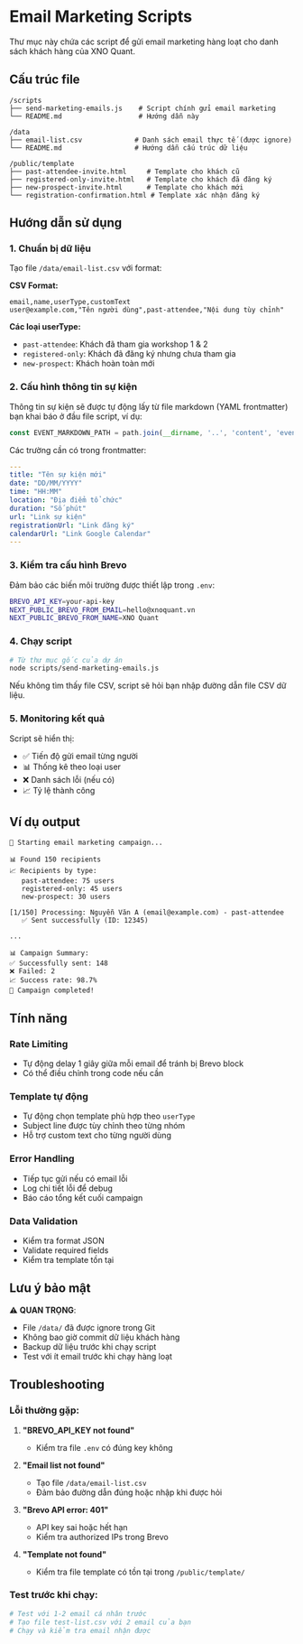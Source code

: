 # Email Marketing Scripts

Thư mục này chứa các script để gửi email marketing hàng loạt cho danh sách khách hàng của XNO Quant.

## Cấu trúc file

```
/scripts
├── send-marketing-emails.js    # Script chính gửi email marketing
└── README.md                   # Hướng dẫn này

/data
├── email-list.csv             # Danh sách email thực tế (được ignore)
└── README.md                  # Hướng dẫn cấu trúc dữ liệu

/public/template
├── past-attendee-invite.html     # Template cho khách cũ
├── registered-only-invite.html   # Template cho khách đã đăng ký
├── new-prospect-invite.html      # Template cho khách mới
└── registration-confirmation.html # Template xác nhận đăng ký
```

## Hướng dẫn sử dụng

### 1. Chuẩn bị dữ liệu

Tạo file `/data/email-list.csv` với format:

**CSV Format:**
```csv
email,name,userType,customText
user@example.com,"Tên người dùng",past-attendee,"Nội dung tùy chỉnh"
```

**Các loại userType:**
- `past-attendee`: Khách đã tham gia workshop 1 & 2
- `registered-only`: Khách đã đăng ký nhưng chưa tham gia
- `new-prospect`: Khách hoàn toàn mới

### 2. Cấu hình thông tin sự kiện

Thông tin sự kiện sẽ được tự động lấy từ file markdown (YAML frontmatter) bạn khai báo ở đầu file script, ví dụ:

```js
const EVENT_MARKDOWN_PATH = path.join(__dirname, '..', 'content', 'events', '3-ai-ml-du-bao-bien-dong.md');
```

Các trường cần có trong frontmatter:
```yaml
---
title: "Tên sự kiện mới"
date: "DD/MM/YYYY"
time: "HH:MM"
location: "Địa điểm tổ chức"
duration: "Số phút"
url: "Link sự kiện"
registrationUrl: "Link đăng ký"
calendarUrl: "Link Google Calendar"
---
```

### 3. Kiểm tra cấu hình Brevo

Đảm bảo các biến môi trường được thiết lập trong `.env`:

```bash
BREVO_API_KEY=your-api-key
NEXT_PUBLIC_BREVO_FROM_EMAIL=hello@xnoquant.vn
NEXT_PUBLIC_BREVO_FROM_NAME=XNO Quant
```

### 4. Chạy script

```bash
# Từ thư mục gốc của dự án
node scripts/send-marketing-emails.js
```

Nếu không tìm thấy file CSV, script sẽ hỏi bạn nhập đường dẫn file CSV dữ liệu.

### 5. Monitoring kết quả

Script sẽ hiển thị:
- ✅ Tiến độ gửi email từng người
- 📊 Thống kê theo loại user
- ❌ Danh sách lỗi (nếu có)
- 📈 Tỷ lệ thành công

## Ví dụ output

```
🚀 Starting email marketing campaign...

📊 Found 150 recipients
📈 Recipients by type:
   past-attendee: 75 users
   registered-only: 45 users  
   new-prospect: 30 users

[1/150] Processing: Nguyễn Văn A (email@example.com) - past-attendee
   ✅ Sent successfully (ID: 12345)

...

📊 Campaign Summary:
✅ Successfully sent: 148
❌ Failed: 2
📈 Success rate: 98.7%
🎉 Campaign completed!
```

## Tính năng

### Rate Limiting
- Tự động delay 1 giây giữa mỗi email để tránh bị Brevo block
- Có thể điều chỉnh trong code nếu cần

### Template tự động
- Tự động chọn template phù hợp theo `userType`
- Subject line được tùy chỉnh theo từng nhóm
- Hỗ trợ custom text cho từng người dùng

### Error Handling
- Tiếp tục gửi nếu có email lỗi
- Log chi tiết lỗi để debug
- Báo cáo tổng kết cuối campaign

### Data Validation
- Kiểm tra format JSON
- Validate required fields
- Kiểm tra template tồn tại

## Lưu ý bảo mật

⚠️ **QUAN TRỌNG**: 
- File `/data/` đã được ignore trong Git
- Không bao giờ commit dữ liệu khách hàng
- Backup dữ liệu trước khi chạy script
- Test với ít email trước khi chạy hàng loạt

## Troubleshooting

### Lỗi thường gặp:

1. **"BREVO_API_KEY not found"**
   - Kiểm tra file `.env` có đúng key không

2. **"Email list not found"**  
   - Tạo file `/data/email-list.csv`
   - Đảm bảo đường dẫn đúng hoặc nhập khi được hỏi

3. **"Brevo API error: 401"**
   - API key sai hoặc hết hạn
   - Kiểm tra authorized IPs trong Brevo

4. **"Template not found"**
   - Kiểm tra file template có tồn tại trong `/public/template/`

### Test trước khi chạy:

```bash
# Test với 1-2 email cá nhân trước
# Tạo file test-list.csv với 2 email của bạn
# Chạy và kiểm tra email nhận được
```